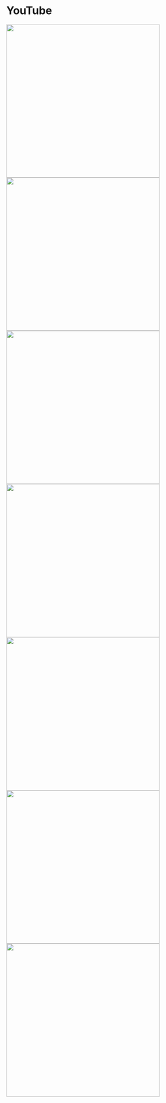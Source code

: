 # YouTube 







<img src="https://user-images.githubusercontent.com/113710907/202467619-fc9ce2b9-7fbd-4f0b-9ea7-97eacb53b73c.mp4" width="400">
<img src="https://user-images.githubusercontent.com/113710907/201943635-caab4fb0-5d8b-4585-ad83-5f03c2b4613c.mp4" width="400">
<img src="https://user-images.githubusercontent.com/113710907/201943691-ea1f6591-f5c3-404c-891f-4dcd7fee79da.jpg" width="400">
<img src="https://user-images.githubusercontent.com/113710907/201943570-40e25a99-7b39-4a73-8040-6e9ce9614260.jpg" width="400">
<img src="https://user-images.githubusercontent.com/113710907/201943606-f85f53e1-acce-4af8-8fb4-36964df5c54d.jpg" width="400">
<img src="https://user-images.githubusercontent.com/113710907/201943609-7166b1a0-2a25-4331-a081-93c0ffab7765.jpg" width="400">
<img src="https://user-images.githubusercontent.com/113710907/201943616-42aabea9-97e3-4768-a218-2acab5e85429.jpg" width="400">

